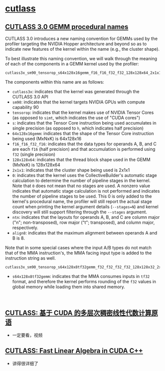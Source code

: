 # [cutlass](https://github.com/NVIDIA/cutlass)

## [CUTLASS 3.0 GEMM procedural names](https://github.com/NVIDIA/cutlass/blob/master/media/docs/profiler.md#cutlass-30-gemm-procedural-names)

CUTLASS 3.0 introduces a new naming convention for GEMMs used by the profiler targeting the NVIDIA
Hopper architecture and beyond so as to indicate new features of the kernel within the name
(e.g., the cluster shape).

To best illustrate this naming convention, we will walk through the meaning of each of the components
in a GEMM kernel used by the profiler:
```
cutlass3x_sm90_tensorop_s64x128x16gemm_f16_f16_f32_f32_128x128x64_2x1x1_0_ntn_align8
```

The components within this name are as follows:

* `cutlass3x`: indicates that the kernel was generated through the CUTLASS 3.0 API
* `sm90`: indicates that the kernel targets NVIDIA GPUs with compute capability 90
* `tensorop`: indicates that the kernel makes use of NVIDIA Tensor Cores
(as opposed to `simt`, which indicates the use of "CUDA cores")
* `s`: indicates that the Tensor Core instruction being used accumulates in single precision
(as opposed to `h`, which indicates half precision)
* `64x128x16gemm`: indicates that the shape of the Tensor Core instruction being used (MxNxK) is 64x128x16
* `f16_f16_f32_f16`: indicates that the data types for operands A, B, and C are each `f16`
(half precision) and that accumulation is performed using `f32` (single precision)
* `128x128x64`: indicates that the thread block shape used in the GEMM (MxNxK) is 128x128x64
* `2x1x1`: indicates that the cluster shape being used is 2x1x1
* `0`: indicates that the kernel uses the CollectiveBuilder's automatic stage calculation to determine the
number of pipeline stages in the kernel. Note that `0` does not mean that no stages are used. A nonzero value indicates that automatic stage calculation is not performed and indicates the number of pipeline stages to be used.
This 0 is only added to the kernel's procedural name, the profiler will still report the actual stage count
when printing the kernel argument details (`--stages=N`) and kernel discovery will still support filtering through the `--stages` argument.
* `ntn`: indicates that the layouts for operands A, B, and C are column major ("n"; non-transposed),
row major ("t"; transposed), and column major, respectively.
* `align8`: indicates that the maximum alignment between operands A and B is 8.

Note that in some special cases where the input A/B types do not match that of the MMA
instruction's, the MMA facing input type is added to the instruction string as well.

```
cutlass3x_sm90_tensorop_s64x128x8tf32gemm_f32_f32_f32_f32_128x128x32_2x1x1_0_tnn_align4
```

* `s64x128x8tf32gemm`: indicates that the MMA consumes inputs in `tf32` format, and therefore
the kernel performs rounding of the `f32` values in global memory while loading them into shared memory.

<br>

## [CUTLASS: 基于 CUDA 的多层次稠密线性代数计算原语](https://www.nvidia.cn/on-demand/session/gtcchina2018-ch8303/)
* 一定要看，视频


## [CUTLASS: Fast Linear Algebra in CUDA C++](https://zhuanlan.zhihu.com/p/461060382)
* 讲得很详细了